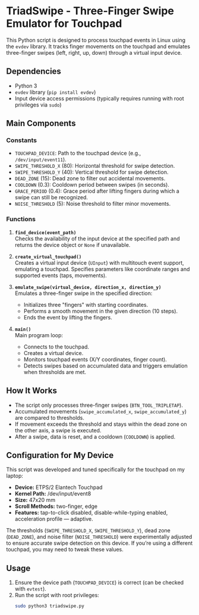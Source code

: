 # TriadSwipe - Three-Finger Swipe Emulator for Touchpad

This Python script is designed to process touchpad events in Linux using the `evdev` library. It tracks finger movements on the touchpad and emulates three-finger swipes (left, right, up, down) through a virtual input device.

## Dependencies
- Python 3
- `evdev` library (`pip install evdev`)
- Input device access permissions (typically requires running with root privileges via `sudo`)

## Main Components

### Constants
- `TOUCHPAD_DEVICE`: Path to the touchpad device (e.g., `/dev/input/event11`).
- `SWIPE_THRESHOLD_X` (80): Horizontal threshold for swipe detection.
- `SWIPE_THRESHOLD_Y` (40): Vertical threshold for swipe detection.
- `DEAD_ZONE` (15): Dead zone to filter out accidental movements.
- `COOLDOWN` (0.3): Cooldown period between swipes (in seconds).
- `GRACE_PERIOD` (0.4): Grace period after lifting fingers during which a swipe can still be recognized.
- `NOISE_THRESHOLD` (5): Noise threshold to filter minor movements.

### Functions
1. **`find_device(event_path)`**  
   Checks the availability of the input device at the specified path and returns the device object or `None` if unavailable.

2. **`create_virtual_touchpad()`**  
   Creates a virtual input device (`UInput`) with multitouch event support, emulating a touchpad. Specifies parameters like coordinate ranges and supported events (taps, movements).

3. **`emulate_swipe(virtual_device, direction_x, direction_y)`**  
   Emulates a three-finger swipe in the specified direction:
   - Initializes three "fingers" with starting coordinates.
   - Performs a smooth movement in the given direction (10 steps).
   - Ends the event by lifting the fingers.

4. **`main()`**  
   Main program loop:
   - Connects to the touchpad.
   - Creates a virtual device.
   - Monitors touchpad events (X/Y coordinates, finger count).
   - Detects swipes based on accumulated data and triggers emulation when thresholds are met.

## How It Works
- The script only processes three-finger swipes (`BTN_TOOL_TRIPLETAP`).
- Accumulated movements (`swipe_accumulated_x`, `swipe_accumulated_y`) are compared to thresholds.
- If movement exceeds the threshold and stays within the dead zone on the other axis, a swipe is executed.
- After a swipe, data is reset, and a cooldown (`COOLDOWN`) is applied.

## Configuration for My Device
This script was developed and tuned specifically for the touchpad on my laptop:  
- **Device:** ETPS/2 Elantech Touchpad  
- **Kernel Path:** /dev/input/event8  
- **Size:** 47x20 mm  
- **Scroll Methods:** two-finger, edge  
- **Features:** tap-to-click disabled, disable-while-typing enabled, acceleration profile — adaptive.  

The thresholds (`SWIPE_THRESHOLD_X`, `SWIPE_THRESHOLD_Y`), dead zone (`DEAD_ZONE`), and noise filter (`NOISE_THRESHOLD`) were experimentally adjusted to ensure accurate swipe detection on this device. If you’re using a different touchpad, you may need to tweak these values.

## Usage
1. Ensure the device path (`TOUCHPAD_DEVICE`) is correct (can be checked with `evtest`).
2. Run the script with root privileges:
   ```bash
   sudo python3 triadswipe.py
